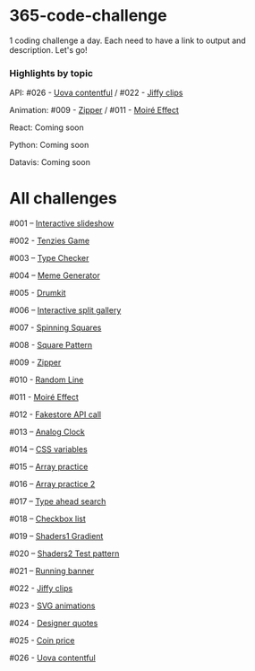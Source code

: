 # 365-code-challenge
1 coding challenge a day. Each need to have a link to output and description. Let's go!



### Highlights by topic

API: #026 - [Uova contentful](https://mo-uova-contentful.netlify.app/) / #022 - [Jiffy clips](https://mo-jiffy-clips.netlify.app/)

Animation: #009 - [Zipper](https://mo-zipper.netlify.app/) / #011 - [Moiré Effect](https://mo-moire-effect.netlify.app/)

React: Coming soon

Python: Coming soon

Datavis: Coming soon


# All challenges

#001 – [Interactive slideshow](https://m-o-slideshow.netlify.app/)

#002 - [Tenzies Game](https://mo-tenzies-game.netlify.app/)

#003 – [Type Checker](https://mo-type-checker.netlify.app/)

#004 – [Meme Generator](https://meme-generatooor.netlify.app/)

#005 - [Drumkit](https://vanilla-drumkit.netlify.app/)

#006 – [Interactive split gallery](https://interactive-split-gallery.netlify.app/)

#007 - [Spinning Squares](https://mo-spinning-squares.netlify.app/)

#008 - [Square Pattern](https://mo-square-pattern.netlify.app/)

#009 - [Zipper](https://mo-zipper.netlify.app/)

#010 - [Random Line](https://mo-random-line.netlify.app/)

#011 - [Moiré Effect](https://mo-moire-effect.netlify.app/)

#012 - [Fakestore API call](https://fakestore-api-test.netlify.app/)

#013 – [Analog Clock](https://analog-clock-clock.netlify.app/)

#014 – [CSS variables](https://css-variables-update-with-js.netlify.app/)

#015 – [Array practice](https://array-practice-part1.netlify.app/)

#016 – [Array practice 2](https://array-practice-part2.netlify.app/)

#017 – [Type ahead search](https://type-ahead-search.netlify.app/)

#018 – [Checkbox list](https://checkbox-list-challenge.netlify.app/)

#019 – [Shaders1 Gradient](https://shaders1-gradient.netlify.app/)

#020 – [Shaders2 Test pattern](https://shaders-zebra.netlify.app/)

#021 – [Running banner](https://mo-jiro-dreams-of-sushi-page.netlify.app/)

#022 - [Jiffy clips](https://mo-jiffy-clips.netlify.app/)

#023 - [SVG animations](https://mo-svg-animations.netlify.app/)

#024 - [Designer quotes](https://mo-designer-quotes.netlify.app/)

#025 - [Coin price](https://mo-coin-price.netlify.app/)

#026 - [Uova contentful](https://mo-uova-contentful.netlify.app/)
